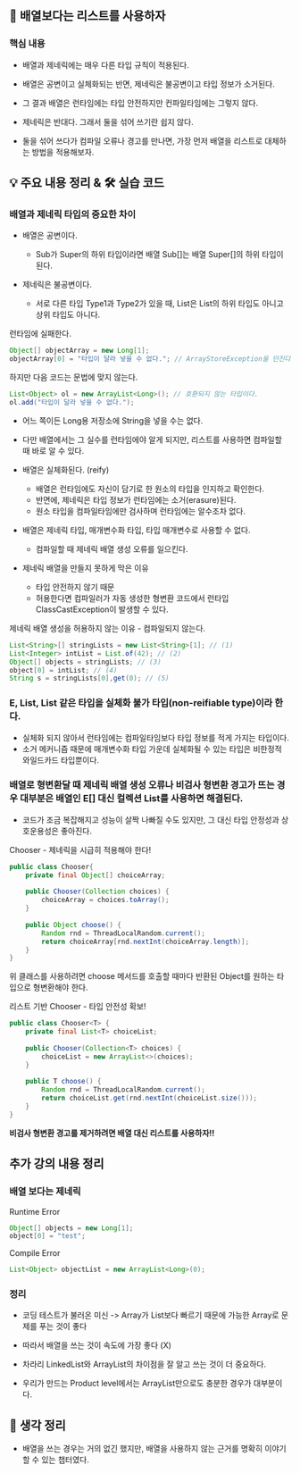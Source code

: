## 📖 배열보다는 리스트를 사용하자

### 핵심 내용

- 배열과 제네릭에는 매우 다른 타입 규칙이 적용된다.

- 배열은 공변이고 실체화되는 반면, 제네릭은 불공변이고 타입 정보가 소거된다.

- 그 결과 배열은 런타임에는 타입 안전하지만 컨파일타임에는 그렇지 않다.

- 제네릭은 반대다. 그래서 둘을 섞어 쓰기란 쉽지 않다.

- 둘을 섞어 쓰다가 컴파일 오류나 경고를 만나면, 가장 먼저 배열을 리스트로 대체하는 방법을 적용해보자.

## 💡 주요 내용 정리 & 🛠️ 실습 코드

### 배열과 제네릭 타입의 중요한 차이

- 배열은 공변이다.
    - Sub가 Super의 하위 타입이라면 배열 Sub[]는 배열 Super[]의 하위 타입이 된다.
  
- 제네릭은 불공변이다.
   - 서로 다른 타입 Type1과 Type2가 있을 때, List<Type1>은 List<Type2>의 하위 타입도 아니고 상위 타입도 아니다.

런타임에 실패한다.
```java
Object[] objectArray = new Long[1];
objectArray[0] = "타입이 달라 넣을 수 없다."; // ArrayStoreException을 던진다.
```

하지만 다음 코드는 문법에 맞지 않는다.
```java
List<Object> ol = new ArrayList<Long>(); // 호환되지 않는 타입이다.
ol.add("타입이 달라 넣을 수 없다.");
```

- 어느 쪽이든 Long용 저장소에 String을 넣을 수는 없다.
- 다만 배열에서는 그 실수를 런타임에야 알게 되지만, 리스트를 사용하면 컴파일할 때 바로 알 수 있다.

- 배열은 실체화된다. (reify)
  - 배열은 런타임에도 자신이 담기로 한 원소의 타입을 인지하고 확인한다.
  - 반면에, 제네릭은 타입 정보가 런타임에는 소거(erasure)된다.
  - 원소 타입을 컴파일타임에만 검사하며 런타임에는 알수조차 없다.

- 배열은 제네릭 타입, 매개변수화 타입, 타입 매개변수로 사용할 수 없다.
  - 컴파일할 때 제네릭 배열 생성 오류를 일으킨다.

- 제네릭 배열을 만들지 못하게 막은 이유
  - 타입 안전하지 않기 때문
  - 허용한다면 컴파일러가 자동 생성한 형변환 코드에서 런타입 ClassCastException이 발생할 수 있다.

제네릭 배열 생성을 허용하지 않는 이유 - 컴파일되지 않는다.
```java
List<String>[] stringLists = new List<String>[1]; // (1)
List<Integer> intList = List.of(42); // (2)
Object[] objects = stringLists; // (3)
object[0] = intList; // (4)
String s = stringLists[0],get(0); // (5)
```

### E, List<E>, List<String> 같은 타입을 실체화 불가 타입(non-reifiable type)이라 한다.

- 실체화 되지 않아서 런타임에는 컴파일타임보다 타입 정보를 적게 가지는 타입이다.
- 소거 메커니즘 때문에 매개변수화 타입 가운데 실체화될 수 있는 타입은 비한정적 와일드카드 타입뿐이다.

### 배열로 형변환달 때 제네릭 배열 생성 오류나 비검사 형변환 경고가 뜨는 경우 대부분은 배열인 E[] 대신 컬렉션 List<E>를 사용하면 해결된다.

- 코드가 조금 복잡해지고 성능이 살짝 나빠질 수도 있지만, 그 대신 타입 안정성과 상호운용성은 좋아진다.

Chooser - 제네릭을 시급히 적용해야 한다!
```java
public class Chooser{ 
    private final Object[] choiceArray;
    
    public Chooser(Collection choices) {
        choiceArray = choices.toArray();
    }
    
    public Object choose() {
        Random rnd = ThreadLocalRandom.current();
        return choiceArray[rnd.nextInt(choiceArray.length)];
    }
}
```

위 클래스를 사용하려면 choose 메서드를 호출할 때마다 반환된 Object를 원하는 타입으로 형변환해야 한다.

리스트 기반 Chooser - 타입 안전성 확보!
```java
public class Chooser<T> {
    private final List<T> choiceList;
    
    public Chooser(Collection<T> choices) {
        choiceList = new ArrayList<>(choices);
    }
    
    public T choose() {
        Random rnd = ThreadLocalRandom.current();
        return choiceList.get(rnd.nextInt(choiceList.size()));
    }
}
```

**비검사 형변환 경고를 제거하려면 배열 대신 리스트를 사용하자!!**


## 추가 강의 내용 정리

### 배열 보다는 제네릭

Runtime Error
```java
Object[] objects = new Long[1];
object[0] = "test";
```

Compile Error
```java
List<Object> objectList = new ArrayList<Long>(0);
```

### 정리

- 코딩 테스트가 불러온 미신 -> Array가 List보다 빠르기 때문에 가능한 Array로 문제를 푸는 것이 좋다
- 따라서 배열을 쓰는 것이 속도에 가장 좋다 (X)

- 차라리 LinkedList와 ArrayList의 차이점을 잘 알고 쓰는 것이 더 중요하다.

- 우리가 만드는 Product level에서는 ArrayList만으로도 충분한 경우가 대부분이다.


## 🤔 생각 정리

- 배열을 쓰는 경우는 거의 없긴 했지만, 배열을 사용하지 않는 근거를 명확히 이야기 할 수 있는 챕터였다.


